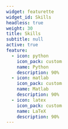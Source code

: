 ```yaml
---
widget: featurette
widget_id: Skills
headless: true
weight: 30
title: Skills
subtitle: null
active: true
feature:
  - icon: python
    icon_pack: custom
    name: Python
    description: 90%
  - icon: matlab
    icon_pack: custom
    name: Matlab
    description: 90%
  - icon: latex
    icon_pack: custom
    name: LaTeX
    description: 90%
---
```

